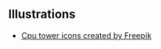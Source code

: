 ## Illustrations

- [Cpu tower icons created by Freepik](https://www.flaticon.com/free-icons/cpu-tower)
